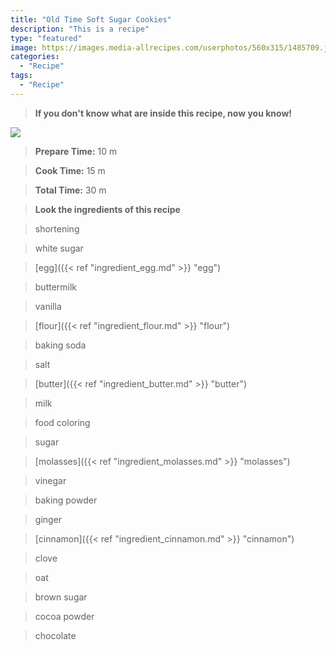 ```yaml
---
title: "Old Time Soft Sugar Cookies"
description: "This is a recipe"
type: "featured"
image: https://images.media-allrecipes.com/userphotos/560x315/1485709.jpg
categories: 
  - "Recipe"
tags: 
  - "Recipe"
---
```



>**If you don't know what are inside this recipe, now you know!**

![](../images/Recipes-Banner.jpg)
> **Prepare Time:** 10 m


> **Cook Time:** 15 m


> **Total Time:** 30 m

> **Look the ingredients of this recipe**

> shortening

> white sugar

> [egg]({{< ref "ingredient_egg.md" >}} "egg")

> buttermilk

> vanilla

> [flour]({{< ref "ingredient_flour.md" >}} "flour")

> baking soda

> salt

> [butter]({{< ref "ingredient_butter.md" >}} "butter")

> milk

> food coloring

> sugar

> [molasses]({{< ref "ingredient_molasses.md" >}} "molasses")

> vinegar

> baking powder

> ginger

> [cinnamon]({{< ref "ingredient_cinnamon.md" >}} "cinnamon")

> clove

> oat

> brown sugar

> cocoa powder

> chocolate

